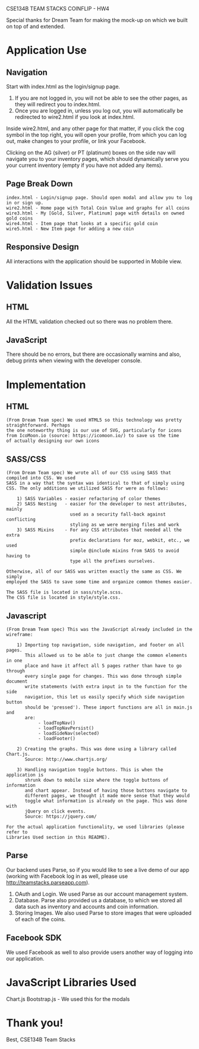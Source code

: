 CSE134B TEAM STACKS
COINFLIP - HW4

Special thanks for Dream Team for making the mock-up on which we built on top of
and extended.

# Application Use 

## Navigation

Start with index.html as the login/signup page. 
1) If you are not logged in, you will not be able to see the other pages, as they will redirect you to index.html.
2) Once you are logged in, unless you log out, you will automatically be redirected to wire2.html if you look at index.html.

Inside wire2.html, and any other page for that matter, if you click the cog symbol in the top right, you will open your profile, from which you can log out, make changes to your profile, or link your Facebook.

Clicking on the AG (silver) or PT (platinum) boxes on the side nav will navigate you to your inventory pages, which should dynamically serve you your current inventory (empty if you have not added any items).

## Page Break Down
	index.html - Login/signup page. Should open modal and allow you to log in or sign up.
	wire2.html - Home page with Total Coin Value and graphs for all coins
	wire3.html - My [Gold, Silver, Platinum] page with details on owned gold coins
	wire4.html - Item page that looks at a specific gold coin
	wire5.html - New Item page for adding a new coin

## Responsive Design

All interactions with the application should be supported in Mobile view.

# Validation Issues	

## HTML

All the HTML validation checked out so there was no problem there.

## JavaScript

There should be no errors, but there are occasionally warnins and also, debug prints when viewing with the developer console.

# Implementation

## HTML
	(From Dream Team spec) We used HTML5 so this technology was pretty straightforward. Perhaps
	the one noteworthy thing is our use of SVG, particularly for icons
	from IcoMoon.io (source: https://icomoon.io/) to save us the time
	of actually designing our own icons

## SASS/CSS
	(From Dream Team spec) We wrote all of our CSS using SASS that compiled into CSS. We used 
	SASS in a way that the syntax was identical to that of simply using
	CSS. The only additions we utilized SASS for were as follows:

		1) SASS Variables - easier refactoring of color themes
		2) SASS Nesting   - easier for the developer to nest attributes, mainly
			                used as a security fall-back against conflicting 
			                styling as we were merging files and work
		3) SASS Mixins    - For any CSS attributes that needed all the extra
		                    prefix declarations for moz, webkit, etc., we used
		                    simple @include mixins from SASS to avoid having to
		                    type all the prefixes ourselves.

    Otherwise, all of our SASS was written exactly the same as CSS. We simply
    employed the SASS to save some time and organize common themes easier. 

    The SASS file is located in sass/style.scss.
    The CSS file is located in style/style.css.


## Javascript
	(From Dream Team spec) This was the JavaScript already included in the wireframe:

		1) Importing top navigation, side navigation, and footer on all pages.
		   This allowed us to be able to just change the common elements in one 
		   place and have it affect all 5 pages rather than have to go through 
		   every single page for changes. This was done through simple document
		   write statements (with extra input in to the function for the side
		   navigation, this let us easily specify which side navigation button
		   should be 'pressed'). These import functions are all in main.js and
		   are:
		   		- loadTopNav()
		   		- loadTopNavPersist()
		   		- loadSideNav(selected)
		   		- loadFooter()

		2) Creating the graphs. This was done using a library called Chart.js.
		   Source: http://www.chartjs.org/

		3) Handling navigation toggle buttons. This is when the application is 
		   shrunk down to mobile size where the toggle buttons of information
		   and chart appear. Instead of having those buttons navigate to
		   different pages, we thought it made more sense that they would 
		   toggle what information is already on the page. This was done with
		   jQuery on click events. 
		   Source: https://jquery.com/

	For the actual application functionality, we used libraries (please refer to 
	Libraries Used section in this README).


## Parse

Our backend uses Parse, so if you would like to see a live demo of our app (working with Facebook log in as well, please use http://teamstacks.parseapp.com).

1) OAuth and Login. We used Parse as our account management system.
2) Database. Parse also provided us a database, to which we stored all data such as inventory and accounts and coin information.
3) Storing Images. We also used Parse to store images that were uploaded of each of the coins.

## Facebook SDK

We used Facebook as well to also provide users another way of logging into our application.

# JavaScript Libraries Used

Chart.js
Bootstrap.js - We used this for the modals

# Thank you!

Best,
CSE134B Team Stacks

